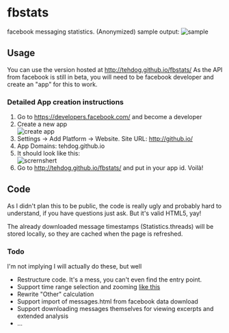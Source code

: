 fbstats
=======

facebook messaging statistics.
(Anonymized) sample output:
![sample](http://i.imgur.com/QuUJ3cc.png)

Usage
-----
You can use the version hosted at http://tehdog.github.io/fbstats/
As the API from facebook is still in beta, you will need to be facebook developer and create an "app" for this to work.

### Detailed App creation instructions

1. Go to https://developers.facebook.com/ and become a developer
2. Create a new app  
  ![create app](http://i.imgur.com/KTHXIsE.png)
3. Settings -> Add Platform -> Website. Site URL: http://github.io/
4. App Domains: tehdog.github.io
5. It should look like this:  
  ![scrernshert](http://i.imgur.com/LIQr23X.png)
6. Go to http://tehdog.github.io/fbstats/ and put in your app id. Voilà!

Code
------
As I didn't plan this to be public, the code is really ugly and probably hard to understand, if you have questions just ask. But it's valid HTML5, yay!

The already downloaded message timestamps (Statistics.threads) will be stored locally, so they are cached when the page is refreshed.

### Todo
I'm not implying I will actually do these, but well 
* Restructure code. It's a mess, you can't even find the entry point.
* Support time range selection and zooming [like this](http://www.pureexample.com/jquery-flot/zooming-chart.html)
* Rewrite "Other" calculation
* Support import of messages.html from facebook data download
* Support downloading messages themselves for viewing excerpts and extended analysis
* ...
